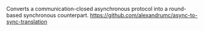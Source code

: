 Converts a communication-closed asynchronous protocol into a round-based synchronous counterpart.
https://github.com/alexandrumc/async-to-sync-translation
